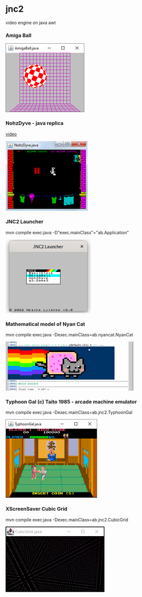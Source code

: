 # jnc2
video engine on java awt

### Amiga Ball

![amiga ball](src/test/resources/amigaball.png)

### NohzDyve - java replica

[video](https://youtu.be/BISPHmAuor8)

![Black Mirror NohzDyve](src/test/resources/nohzdyve.png)

### JNC2 Launcher

mvn compile exec:java -D"exec.mainClass"="ab.Application"

![JNC2 Launcher](src/test/resources/launcher.png)

### Mathematical model of Nyan Cat

mvn compile exec:java -Dexec.mainClass=ab.nyancat.NyanCat

![Nyan Cat](src/test/resources/nyancatansi.png)

### Typhoon Gal (c) Taito 1985 - arcade machine emulator

mvn compile exec:java -Dexec.mainClass=ab.jnc2.TyphoonGal

![Typhoon Gal](src/test/resources/typhoongal.png)

### XScreenSaver Cubic Grid

mvn compile exec:java -Dexec.mainClass=ab.jnc2.CubicGrid

![Cubic Grid](src/test/resources/cubicgrid.png)

